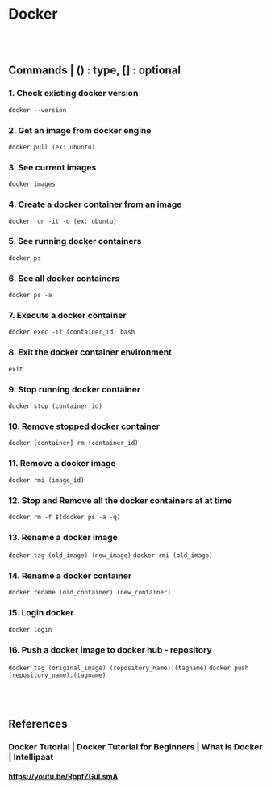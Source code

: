 # Docker

<br/><br/>
## Commands | () : type, [] : optional
### 1. Check existing docker version
```docker --version```
### 2. Get an image from docker engine
```docker pull (ex: ubuntu)```

### 3. See current images
```docker images```

### 4. Create a docker container from an image
```docker run -it -d (ex: ubuntu)```

### 5. See running docker containers
```docker ps```

### 6. See all docker containers
```docker ps -a```

### 7. Execute a docker container
```docker exec -it (container_id) bash```

### 8. Exit the docker container environment
```exit```

### 9. Stop running docker container
```docker stop (container_id)```

### 10. Remove stopped docker container
```docker [container] rm (container_id)```

### 11. Remove a docker image
```docker rmi (image_id)```

### 12. Stop and Remove all the docker containers at at time
```docker rm -f $(docker ps -a -q)```

### 13. Rename a docker image
```docker tag (old_image) (new_image)```
```docker rmi (old_image)```

### 14. Rename a docker container
```docker rename (old_container) (new_container)```

### 15. Login docker
```docker login```

### 16. Push a docker image to docker hub - repository
```docker tag (original_image) (repository_name):(tagname)```
```docker push (repository_name):(tagname)```


<br/><br/>
## References
### Docker Tutorial | Docker Tutorial for Beginners | What is Docker | Intellipaat
#### https://youtu.be/RppfZGuLsmA
